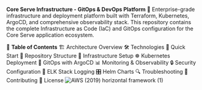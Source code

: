 **Core Serve Infrastructure - GitOps & DevOps Platform**
🚀 Enterprise-grade infrastructure and deployment platform built with Terraform, Kubernetes, ArgoCD, and comprehensive observability stack. This repository contains the complete Infrastructure as Code (IaC) and GitOps configuration for the Core Serve application ecosystem.

📌 **Table of Contents**
🏗️ Architecture Overview
🛠️ Technologies
🚀 Quick Start
📂 Repository Structure
🔧 Infrastructure Setup
☸️ Kubernetes Deployment
🔄 GitOps with ArgoCD
📊 Monitoring & Observability
🔒 Security Configuration
📝 ELK Stack Logging
🎛️ Helm Charts
🔍 Troubleshooting
🤝 Contributing
📜 License
![AWS (2019) horizontal framework (1)](https://github.com/user-attachments/assets/21f13e2e-f5d4-459c-b5b7-e9f5f2966b23)

